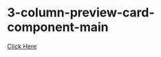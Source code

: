 # 3-column-preview-card-component-main

[Click Here](https://ozcan-cetin.github.io/3-column-preview-card-component-main/)
